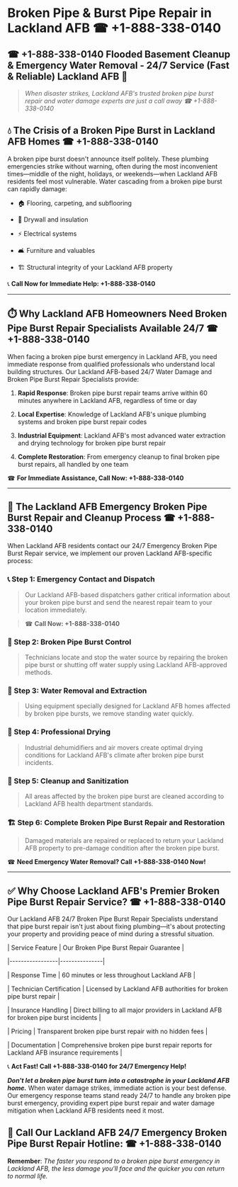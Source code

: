 # Broken Pipe & Burst Pipe Repair in Lackland AFB ☎ +1-888-338-0140  
## ☎ +1-888-338-0140 Flooded Basement Cleanup & Emergency Water Removal - 24/7 Service (Fast & Reliable) Lackland AFB 🚨  

> *When disaster strikes, Lackland AFB's trusted broken pipe burst repair and water damage experts are just a call away ☎ +1-888-338-0140*  

## 💧 The Crisis of a Broken Pipe Burst in Lackland AFB Homes ☎ +1-888-338-0140  

A broken pipe burst doesn't announce itself politely. These plumbing emergencies strike without warning, often during the most inconvenient times—middle of the night, holidays, or weekends—when Lackland AFB residents feel most vulnerable. Water cascading from a broken pipe burst can rapidly damage:  

* 🏠 Flooring, carpeting, and subflooring  
* 🧱 Drywall and insulation  
* ⚡ Electrical systems  
* 🛋️ Furniture and valuables  
* 🏗️ Structural integrity of your Lackland AFB property  

📞 **Call Now for Immediate Help: +1-888-338-0140**  

---  

## ⏱️ Why Lackland AFB Homeowners Need Broken Pipe Burst Repair Specialists Available 24/7 ☎ +1-888-338-0140  

When facing a broken pipe burst emergency in Lackland AFB, you need immediate response from qualified professionals who understand local building structures. Our Lackland AFB-based 24/7 Water Damage and Broken Pipe Burst Repair Specialists provide:  

1. **Rapid Response**: Broken pipe burst repair teams arrive within 60 minutes anywhere in Lackland AFB, regardless of time or day  
2. **Local Expertise**: Knowledge of Lackland AFB's unique plumbing systems and broken pipe burst repair codes  
3. **Industrial Equipment**: Lackland AFB's most advanced water extraction and drying technology for broken pipe burst repair  
4. **Complete Restoration**: From emergency cleanup to final broken pipe burst repairs, all handled by one team  

☎ **For Immediate Assistance, Call Now: +1-888-338-0140**  

---  

## 🔧 The Lackland AFB Emergency Broken Pipe Burst Repair and Cleanup Process ☎ +1-888-338-0140  

When Lackland AFB residents contact our 24/7 Emergency Broken Pipe Burst Repair service, we implement our proven Lackland AFB-specific process:  

### 📞 Step 1: Emergency Contact and Dispatch  
> Our Lackland AFB-based dispatchers gather critical information about your broken pipe burst and send the nearest repair team to your location immediately.  
> ☎ **Call Now: +1-888-338-0140**  

### 🚿 Step 2: Broken Pipe Burst Control  
> Technicians locate and stop the water source by repairing the broken pipe burst or shutting off water supply using Lackland AFB-approved methods.  

### 🌊 Step 3: Water Removal and Extraction  
> Using equipment specially designed for Lackland AFB homes affected by broken pipe bursts, we remove standing water quickly.  

### 💨 Step 4: Professional Drying  
> Industrial dehumidifiers and air movers create optimal drying conditions for Lackland AFB's climate after broken pipe burst incidents.  

### 🧼 Step 5: Cleanup and Sanitization  
> All areas affected by the broken pipe burst are cleaned according to Lackland AFB health department standards.  

### 🏗️ Step 6: Complete Broken Pipe Burst Repair and Restoration  
> Damaged materials are repaired or replaced to return your Lackland AFB property to pre-damage condition after the broken pipe burst.  

☎ **Need Emergency Water Removal? Call +1-888-338-0140 Now!**  

---  

## ✅ Why Choose Lackland AFB's Premier Broken Pipe Burst Repair Service? ☎ +1-888-338-0140  

Our Lackland AFB 24/7 Broken Pipe Burst Repair Specialists understand that pipe burst repair isn't just about fixing plumbing—it's about protecting your property and providing peace of mind during a stressful situation.  

| Service Feature | Our Broken Pipe Burst Repair Guarantee |  
|-----------------|---------------|  
| Response Time | 60 minutes or less throughout Lackland AFB |  
| Technician Certification | Licensed by Lackland AFB authorities for broken pipe burst repair |  
| Insurance Handling | Direct billing to all major providers in Lackland AFB for broken pipe burst incidents |  
| Pricing | Transparent broken pipe burst repair with no hidden fees |  
| Documentation | Comprehensive broken pipe burst repair reports for Lackland AFB insurance requirements |  

📞 **Act Fast! Call +1-888-338-0140 for 24/7 Emergency Help!**  

***Don't let a broken pipe burst turn into a catastrophe in your Lackland AFB home.*** When water damage strikes, immediate action is your best defense. Our emergency response teams stand ready 24/7 to handle any broken pipe burst emergency, providing expert pipe burst repair and water damage mitigation when Lackland AFB residents need it most.  

## 📱 Call Our Lackland AFB 24/7 Emergency Broken Pipe Burst Repair Hotline: ☎ +1-888-338-0140  

**Remember**: *The faster you respond to a broken pipe burst emergency in Lackland AFB, the less damage you'll face and the quicker you can return to normal life.*